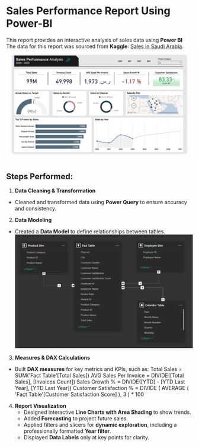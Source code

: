 # Sales Performance Report Using Power-BI
This report provides an interactive analysis of sales data using **Power BI**  
The data for this report was sourced from **Kaggle**: [Sales in Saudi Arabia](https://www.kaggle.com/datasets/shilton123456/sales-in-saudi-arabia).  
<img src="Sales-Report.png" width="600">


## Steps Performed:

1. **Data Cleaning & Transformation**
- Cleaned and transformed data using **Power Query** to ensure accuracy and consistency.

2. **Data Modeling**
- Created a **Data Model** to define relationships between tables.
  <img src="Modeling.png" width="600">


3. **Measures & DAX Calculations**
- Built **DAX measures** for key metrics and KPIs, such as:
     Total Sales = SUM('Fact Table'[Total Sales])
     AVG Sales Per Invoice = DIVIDE([Total Sales], [Invoices Count])
     Sales Growth % = DIVIDE([YTD] - [YTD Last Year], [YTD Last Year])
     Customer Satisfaction % = DIVIDE ( AVERAGE ( 'Fact Table'[Customer Satisfaction Score] ), 3 ) * 100

4. **Report Visualization**
   - Designed interactive **Line Charts with Area Shading** to show trends.
   - Added **Forecasting** to project future sales.
   - Applied filters and slicers for **dynamic exploration**, including a professionally formatted **Year filter**.
   - Displayed **Data Labels** only at key points for clarity.
